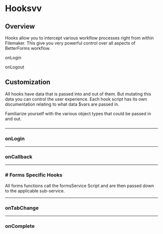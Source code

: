 # Hooksvv

## Overview

Hooks allow you to intercept various workflow processes right from within Filemaker. This give you very powerful control over all aspects of BetterForms workflow.

onLogin

onLogout

## Customization

All hooks have data that is passed into and out of them. But mutating this data you can control the user experience.  Each hook script has its own documentation relating to what data $vars are passed in.

Familiarize yourself with the various object types that could be passed in and out.

### 

---

### onLogin

 

 

---

### onCallback

 

 

 

---

### \# Forms Specific Hooks

All forms functions call the formsService Script and are then passed down to the applicable sub-service.









---

### onTabChange

---

### onComplete




